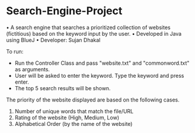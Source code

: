 # Search-Engine-Project
  • A search engine that searches a prioritized collection of websites (fictitious) based on the keyword input by the user. 
  • Developed in Java using BlueJ
  • Developer: Sujan Dhakal
  
 To run:
  - Run the Controller Class and pass "website.txt" and "commonword.txt" as arguments. 
  - User will be asked to enter the keyword. Type the keyword and press enter. 
  - The top 5 search results will be shown. 
  
  The priority of the website displayed are based on the following cases.
  
   1. Number of unique words that match the file/URL 
   2. Rating of the website (High, Medium, Low) 
   3. Alphabetical Order (by the name of the website) 
  


  
